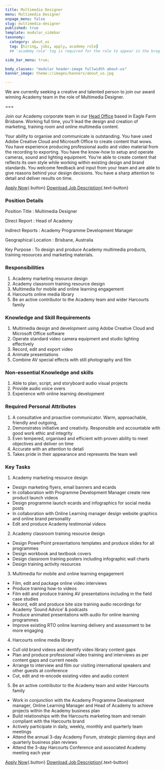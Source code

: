 ```yaml
---
title: Multimedia Designer
menu: Multimedia Designer
onpage_menu: false
slug: multimedia-designer
published: true
template: modular_sidebar
taxonomy:
  category: about_us
  tag: [hiring, jobs, apply, academy role]
  ## 'academy role' tag is required for the role to appear in the brag section of the home page.

side_bar_menu: true;

body_classes: "modular header-image fullwidth about-us"
banner_image: theme://images/banners/about_us.jpg

---
```


We are currently seeking a creative and talented person to join our award winning Academy team in the role of Multimedia Designer.

===

Join our Academy corporate team in our [Head Office](/about-us/contact-us/locations/queensland) based in Eagle Farm Brisbane. Working full time, you'll lead the design and creation of marketing, training room and online multimedia content.

Your ability to organise and communicate is outstanding. You have used Adobe Creative Cloud and Microsoft Office to create content that wows. You have experience producing professional audio and video material from the recording to exporting. You have the know-how to setup and operate cameras, sound and lighting equipment. You're able to create content that reflects its own style while working within existing design and brand standards. You welcome feedback and input from your team and are able to give reasons behind your design decisions. You have a sharp attention to detail and deliver results on time.

[Apply Now](https://academyrealestatetraining.typeform.com/to/ZpvsYu){.button} [<i class='fa fa-file-pdf-o'></i> Download Job Description](Academy%20Multimedia%20Designer%20-%20Job%20Description.pdf){.text-button}

### Position Details
Position Title
: Multimedia Designer

Direct Report
: Head of Academy

Indirect Reports
: Academy Programme Development Manager

Geographical Location
: Brisbane, Australia

Key Purpose
: To design and produce Academy multimedia products, training resources and marketing materials.

### Responsibilities
1. Academy marketing resource design
2. Academy classroom training resource design
3. Multimedia for mobile and online learning engagement
4. Harcourts online media library
5. Be an active contributor to the Academy team and wider Harcourts family


### Knowledge and Skill Requirements
1. Multimedia design and development using Adobe Creative Cloud and Microsoft Office software
2. Operate standard video camera equipment and studio lighting effectively
3. Record, edit and export video
4. Animate presentations
5. Combine AV special effects with still photography and film


### Non-essential Knowledge and skills
1. Able to plan, script, and storyboard audio visual projects
2. Provide audio voice overs
3. Experience with online learning development


### Required Personal Attributes
1. A consultative and proactive communicator. Warm, approachable, friendly and outgoing,
2. Demonstrates initiative and creativity. Responsible and accountable with good work ethic and integrity
3. Even tempered, organised and efficient with proven ability to meet objectives and deliver on time
4. Accurate with an attention to detail
5. Takes pride in their appearance and represents the team well


### Key Tasks
1. Academy marketing resource design
  - Design marketing flyers, email banners and ecards
  - In collaboration with Programme Development Manager create new product launch videos
  - Design programme launch ecards and infographics for social media posts
  - In collaboration with Online Learning manager design website graphics and online brand personality
  - Edit and produce Academy testimonial videos
2. Academy classroom training resource design
  - Design PowerPoint presentations templates and produce slides for all programmes
  - Design workbook and textbook covers
  - Design classroom training posters including infographic wall charts
  - Design training activity resources
3. Multimedia for mobile and online learning engagement
  - Film, edit and package online video interviews
  - Produce training how-to videos
  - Film edit and produce training AV presentations including in the field case studies
  - Record, edit and produce bite size training audio recordings for Academy ‘Sound Advice’ &amp; podcasts
  - Produce animated presentations with audio for online learning programmes
  - Improve existing RTO online learning delivery and assessment to be more engaging
4. Harcourts online media library
  - Cull old brand videos and identify video library content gaps
  - Plan and produce professional video training and interviews as per content gaps and current needs
  - Arrange to interview and film our visiting international speakers and other guests at conference
  - Cut, edit and re-encode existing video and audio content
5. Be an active contributor to the Academy team and wider Harcourts family
  - Work in conjunction with the Academy Programme Development manager, Online Learning Manager and Head of Academy to achieve projects within the Academy business plan
  - Build relationships with the Harcourts marketing team and remain compliant with the Harcourts brand
  - Actively participate in daily, weekly, monthly and quarterly team meetings
  - Attend the annual 3-day Academy Forum, strategic planning days and quarterly business plan reviews
  - Attend the 3-day Harcourts Conference and associated Academy meeting each year


[Apply Now](https://academyrealestatetraining.typeform.com/to/ZpvsYu){.button} [<i class='fa fa-file-pdf-o'></i> Download Job Description](Academy%20Multimedia%20Designer%20-%20Job%20Description.pdf){.text-button}
